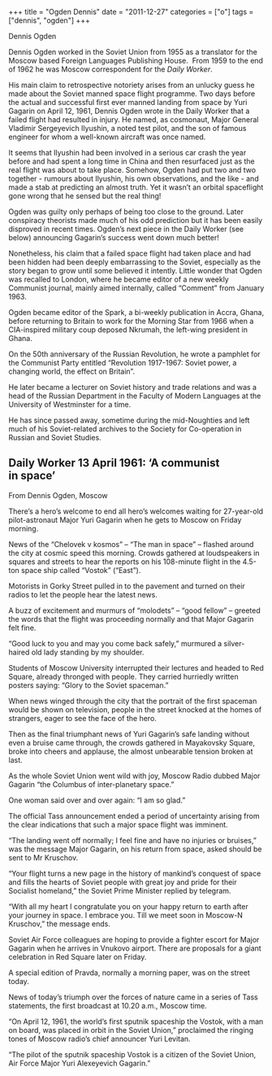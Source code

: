 +++
title = "Ogden Dennis"
date = "2011-12-27"
categories = ["o"]
tags = ["dennis", "ogden"]
+++

Dennis Ogden 

Dennis Ogden worked in the Soviet Union from 1955 as a translator for the Moscow based Foreign Languages Publishing House.  From 1959 to the end of 1962 he was Moscow correspondent for the _Daily Worker_.

His main claim to retrospective notoriety arises from an unlucky guess he made about the Soviet manned space flight programme. Two days before the actual and successful first ever manned landing from space by Yuri Gagarin on April 12, 1961, Dennis Ogden wrote in the Daily Worker that a failed flight had resulted in injury. He named, as cosmonaut, Major General Vladimir Sergeyevich Ilyushin, a noted test pilot, and the son of famous engineer for whom a well-known aircraft was once named.

It seems that Ilyushin had been involved in a serious car crash the year before and had spent a long time in China and then resurfaced just as the real flight was about to take place. Somehow, Ogden had put two and two together - rumours about Ilyushin, his own observations, and the like - and made a stab at predicting an almost truth. Yet it wasn’t an orbital spaceflight gone wrong that he sensed but the real thing!

Ogden was guilty only perhaps of being too close to the ground. Later conspiracy theorists made much of his odd prediction but it has been easily disproved in recent times. Ogden’s next piece in the Daily Worker (see below) announcing Gagarin’s success went down much better!

Nonetheless, his claim that a failed space flight had taken place and had been hidden had been deeply embarrassing to the Soviet, especially as the story began to grow until some believed it intently. Little wonder that Ogden was recalled to London, where he became editor of a new weekly Communist journal, mainly aimed internally, called “Comment” from January 1963.

Ogden became editor of the Spark, a bi-weekly publication in Accra, Ghana, before returning to Britain to work for the Morning Star from 1966 when a CIA-inspired military coup deposed Nkrumah, the left-wing president in Ghana.

On the 50th anniversary of the Russian Revolution, he wrote a pamphlet for the Communist Party entitled “Revolution 1917-1967: Soviet power, a changing world, the effect on Britain”.

He later became a lecturer on Soviet history and trade relations and was a head of the Russian Department in the Faculty of Modern Languages at the University of Westminster for a time.

He has since passed away, sometime during the mid-Noughties and left much of his Soviet-related archives to the Society for Co-operation in Russian and Soviet Studies.

## Daily Worker 13 April 1961: ‘A communist in space’

From Dennis Ogden, Moscow

There’s a hero’s welcome to end all hero’s welcomes waiting for 27-year-old pilot-astronaut Major Yuri Gagarin when he gets to Moscow on Friday morning.

News of the “Chelovek v kosmos” – “The man in space” – flashed around the city at cosmic speed this morning. Crowds gathered at loudspeakers in squares and streets to hear the reports on his 108-minute flight in the 4.5-ton space ship called “Vostok” (“East”).

Motorists in Gorky Street pulled in to the pavement and turned on their radios to let the people hear the latest news.

A buzz of excitement and murmurs of “molodets” – “good fellow” – greeted the words that the flight was proceeding normally and that Major Gagarin felt fine.

“Good luck to you and may you come back safely,” murmured a silver-haired old lady standing by my shoulder.

Students of Moscow University interrupted their lectures and headed to Red Square, already thronged with people. They carried hurriedly written posters saying: “Glory to the Soviet spaceman.”

When news winged through the city that the portrait of the first spaceman would be shown on television, people in the street knocked at the homes of strangers, eager to see the face of the hero.

Then as the final triumphant news of Yuri Gagarin’s safe landing without even a bruise came through, the crowds gathered in Mayakovsky Square, broke into cheers and applause, the almost unbearable tension broken at last.

As the whole Soviet Union went wild with joy, Moscow Radio dubbed Major Gagarin “the Columbus of inter-planetary space.”

One woman said over and over again: “I am so glad.”

The official Tass announcement ended a period of uncertainty arising from the clear indications that such a major space flight was imminent.

“The landing went off normally; I feel fine and have no injuries or bruises,” was the message Major Gagarin, on his return from space, asked should be sent to Mr Kruschov.

“Your flight turns a new page in the history of mankind’s conquest of space and fills the hearts of Soviet people with great joy and pride for their Socialist homeland,” the Soviet Prime Minister replied by telegram.

“With all my heart I congratulate you on your happy return to earth after your journey in space. I embrace you. Till we meet soon in Moscow-N Kruschov,” the message ends.

Soviet Air Force colleagues are hoping to provide a fighter escort for Major Gagarin when he arrives in Vnukovo airport. There are proposals for a giant celebration in Red Square later on Friday.

A special edition of Pravda, normally a morning paper, was on the street today.

News of today’s triumph over the forces of nature came in a series of Tass statements, the first broadcast at 10.20 a.m., Moscow time.

“On April 12, 1961, the world’s first sputnik spaceship the Vostok, with a man on board, was placed in orbit in the Soviet Union,” proclaimed the ringing tones of Moscow radio’s chief announcer Yuri Levitan.

“The pilot of the sputnik spaceship Vostok is a citizen of the Soviet Union, Air Force Major Yuri Alexeyevich Gagarin.”
